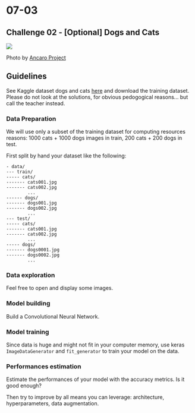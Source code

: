 # 07-03

## Challenge 02 - [Optional] Dogs and Cats

![](https://images.unsplash.com/photo-1547623542-de3ff5941ddb?ixlib=rb-1.2.1&ixid=eyJhcHBfaWQiOjEyMDd9&auto=format&fit=crop&w=1050&q=80)

Photo by [Ancaro Project](https://unsplash.com/photos/6VQlKJp2vpo)

## Guidelines

See Kaggle dataset dogs and cats [here](https://www.kaggle.com/c/dogs-vs-cats) and download the training dataset. Please do not look at the solutions, for obvious pedogogical reasons... but call the teacher instead.

### Data Preparation
We will use only a subset of the training dataset for computing resources reasons: 1000 cats + 1000 dogs images in train, 200 cats + 200 dogs in test.

First split by hand your dataset like the following:
```
- data/
--- train/
----- cats/
------- cats001.jpg
------- cats002.jpg
        ...
------ dogs/
------- dogs001.jpg
------- dogs002.jpg
        ...
--- test/
----- cats/
------- cats001.jpg
------- cats002.jpg
        ...
----- dogs/
------- dogs0001.jpg
------- dogs0002.jpg
        ...
```

### Data exploration

Feel free to open and display some images.

### Model building

Build a Convolutional Neural Network.

### Model training

Since data is huge and might not fit in your computer memory, use keras `ImageDataGenerator` and `fit_generator` to train your model on the data.

### Performances estimation

Estimate the performances of your model with the accuracy metrics. Is it good enough? 

Then try to improve by all means you can leverage: architecture, hyperparameters, data augmentation.